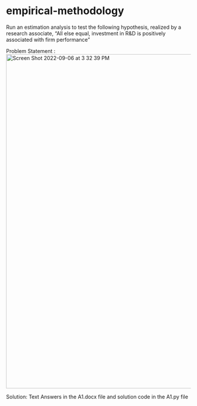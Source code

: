 # empirical-methodology
Run an estimation analysis to test the following hypothesis, realized by a research associate, “All else equal, investment in R&amp;D is positively associated with firm performance”

Problem Statement :
<img width="909" alt="Screen Shot 2022-09-06 at 3 32 39 PM" src="https://user-images.githubusercontent.com/54576135/188807694-ce62669b-732c-4013-a857-8c90e5d3fc45.png">

Solution:
Text Answers in the A1.docx file and solution code in the A1.py file

